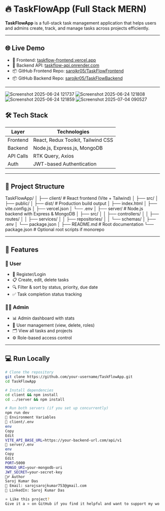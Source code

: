 # 🔥 TaskFlowApp (Full Stack MERN)

**TaskFlowApp** is a full-stack task management application that helps users and admins create, track, and manage tasks across projects efficiently.

---

## 🌐 Live Demo

- 🔗 Frontend: [taskflow-frontend.vercel.app](https://task-flow-frontend-murex.vercel.app)  
- 🔗 Backend API: [taskflow-api.onrender.com](https://taskflowbackend-cbxp.onrender.com)  
- 📦 GitHub Frontend Repo: [sarojkr05/TaskFlowFrontend](https://github.com/sarojkr05/TaskFlowFrontend)  
- 📦 GitHub Backend Repo: [sarojkr05/TaskFlowBackend](https://github.com/sarojkr05/TaskFlowBackend)

---
![Screenshot 2025-06-24 121737](https://github.com/user-attachments/assets/89dead43-d941-4405-b84e-df47c6547f06)
![Screenshot 2025-06-24 121808](https://github.com/user-attachments/assets/a49ff37d-27a0-4310-996e-28d2a90f365c)
![Screenshot 2025-06-24 121859](https://github.com/user-attachments/assets/27fc5db7-abce-4942-8cc9-9633f3ae3131)
![Screenshot 2025-07-04 090527](https://github.com/user-attachments/assets/c143570d-cb51-452f-ad2d-7dc742af5d4b)

## 🛠️ Tech Stack

| Layer       | Technologies                       |
|-------------|------------------------------------|
| Frontend    | React, Redux Toolkit, Tailwind CSS |
| Backend     | Node.js, Express.js, MongoDB       |
| API Calls   | RTK Query, Axios                   |
| Auth        | JWT-based Authentication           |

---

## 📁 Project Structure

TaskFlowApp/
│
├── client/ # React frontend (Vite + Tailwind)
│ ├── src/
│ ├── public/
│ ├── dist/ # Production build output
│ ├── index.html
│ ├── vite.config.js
│ ├── vercel.json
│ └── .env
│
├── server/ # Node.js backend with Express & MongoDB
│ ├── src/
│ │ ├── controllers/
│ │ ├── routes/
│ │ ├── services/
│ │ ├── repositories/
│ │ └── schemas/
│ ├── .env
│ └── package.json
│
├── README.md # Root documentation
└── package.json # Optional root scripts if monorepo

---

## 🚀 Features

### 👥 User
- 🔐 Register/Login
- 📋 Create, edit, delete tasks
- 🔍 Filter & sort by status, priority, due date
- ✅ Task completion status tracking

### 👨‍💼 Admin
- 📊 Admin dashboard with stats
- 👥 User management (view, delete, roles)
- 🗂️ View all tasks and projects
- ⚙️ Role-based access control

---

## 💻 Run Locally

```bash
# Clone the repository
git clone https://github.com/your-username/TaskFlowApp.git
cd TaskFlowApp

# Install dependencies
cd client && npm install
cd ../server && npm install

# Run both servers (if you set up concurrently)
npm run dev
📂 Environment Variables
📍 client/.env
env
Copy
Edit
VITE_API_BASE_URL=https://your-backend-url.com/api/v1
📍 server/.env
env
Copy
Edit
PORT=5000
MONGO_URI=your-mongodb-uri
JWT_SECRET=your-secret-key
🙋‍♂️ Author
Saroj Kumar Das
📧 Email: sarojsarojkumar753@gmail.com
🔗 LinkedIn: Saroj Kumar Das

⭐ Like this project?
Give it a ⭐ on GitHub if you find it helpful and want to support my work.

